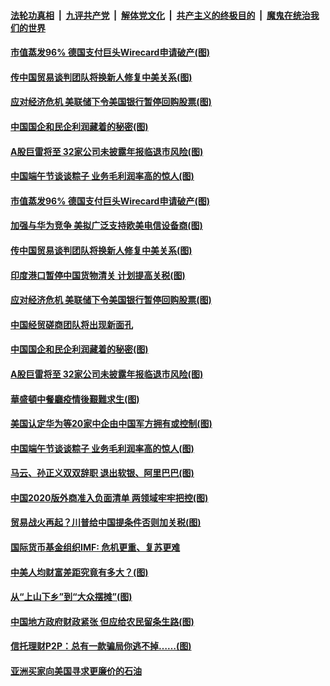 

####  [法轮功真相](../../../../basic/blob/master/README.md?t=06262331) &nbsp;|&nbsp; [九评共产党](../../../../9ping.md/blob/master/README.md?t=06262331) &nbsp;|&nbsp; [解体党文化](../../../../jtdwh.md/blob/master/README.md?t=06262331)  &nbsp;|&nbsp; [共产主义的终极目的](../../../../gczydzjmd.md/blob/master/README.md?t=06262331) &nbsp;|&nbsp; [魔鬼在统治我们的世界](../../../../mgztzwmdsj.md/blob/master/README.md?t=06262331) 

#### [市值蒸发96% 德国支付巨头Wirecard申请破产(图)](../pages/p5/937805.md?t=06262331) 

#### [传中国贸易谈判团队将换新人修复中美关系(图)](../pages/p5/937793.md?t=06262331) 

#### [应对经济危机 美联储下令美国银行暂停回购股票(图)](../pages/p5/937760.md?t=06262331) 

#### [中国国企和民企利润藏着的秘密(图)](../pages/p5/937711.md?t=06262331) 

#### [A股巨雷将至 32家公司未披露年报临退市风险(图)](../pages/p5/937727.md?t=06262331) 

#### [中国端午节谈谈粽子 业务毛利润率高的惊人(图)](../pages/p5/937695.md?t=06262331) 

#### [市值蒸发96% 德国支付巨头Wirecard申请破产(图)](../pages/p5/937805.md?t=06262331) 

#### [加强与华为竞争 美拟广泛支持欧美电信设备商(图)](../pages/p5/937802.md?t=06262331) 

#### [传中国贸易谈判团队将换新人修复中美关系(图)](../pages/p5/937793.md?t=06262331) 

#### [印度港口暂停中国货物清关 计划提高关税(图)](../pages/p5/937779.md?t=06262331) 

#### [应对经济危机 美联储下令美国银行暂停回购股票(图)](../pages/p5/937760.md?t=06262331) 

#### [中国经贸磋商团队将出现新面孔](../pages/p5/937736.md?t=06262331) 

#### [中国国企和民企利润藏着的秘密(图)](../pages/p5/937711.md?t=06262331) 

#### [A股巨雷将至 32家公司未披露年报临退市风险(图)](../pages/p5/937727.md?t=06262331) 

#### [華盛頓中餐廳疫情後艱難求生(图)](../pages/p5/937726.md?t=06262331) 

#### [美国认定华为等20家中企由中国军方拥有或控制(图)](../pages/p5/937724.md?t=06262331) 

#### [中国端午节谈谈粽子 业务毛利润率高的惊人(图)](../pages/p5/937695.md?t=06262331) 

#### [马云、孙正义双双辞职 退出软银、阿里巴巴(图)](../pages/p5/937690.md?t=06262331) 

#### [中国2020版外商准入负面清单 两领域牢牢把控(图)](../pages/p5/937687.md?t=06262331) 

#### [贸易战火再起？川普给中国提条件否则加关税(图)](../pages/p5/937682.md?t=06262331) 

#### [国际货币基金组织IMF: 危机更重、复苏更难](../pages/p5/937676.md?t=06262331) 

#### [中美人均财富差距究竟有多大？(图)](../pages/p5/937633.md?t=06262331) 

#### [从“上山下乡”到“大众摆摊”(图)](../pages/p5/937620.md?t=06262331) 

#### [中国地方政府财政紧张 但应给农民留条生路(图)](../pages/p5/937593.md?t=06262331) 

#### [信托理财P2P：总有一款骗局你逃不掉……(图)](../pages/p5/937618.md?t=06262331) 

#### [亚洲买家向美国寻求更廉价的石油](../pages/p5/937608.md?t=06262331) 

